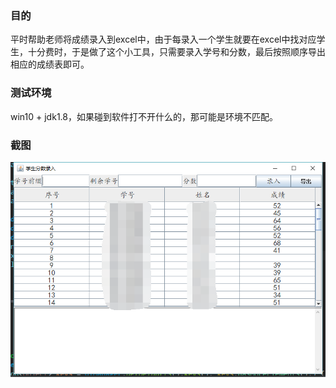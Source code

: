 ### 目的
平时帮助老师将成绩录入到excel中，由于每录入一个学生就要在excel中找对应学生，十分费时，于是做了这个小工具，只需要录入学号和分数，最后按照顺序导出相应的成绩表即可。

### 测试环境
win10 + jdk1.8，如果碰到软件打不开什么的，那可能是环境不匹配。

### 截图
![软件截图](https://github.com/JokerZhouHao/RecordScoreTool/blob/master/data/ui.png)